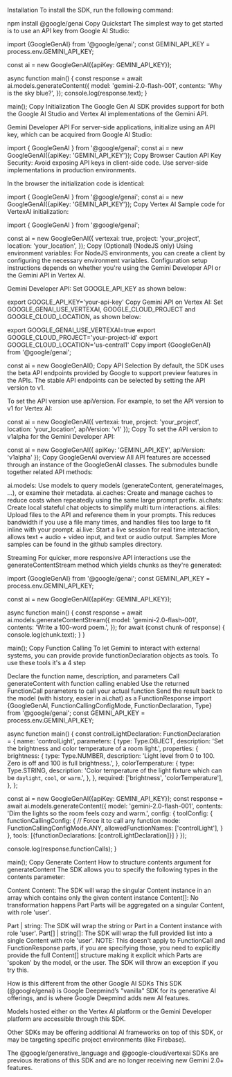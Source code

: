 Installation
To install the SDK, run the following command:

npm install @google/genai
Copy
Quickstart
The simplest way to get started is to use an API key from Google AI Studio:

import {GoogleGenAI} from '@google/genai';
const GEMINI_API_KEY = process.env.GEMINI_API_KEY;

const ai = new GoogleGenAI({apiKey: GEMINI_API_KEY});

async function main() {
  const response = await ai.models.generateContent({
    model: 'gemini-2.0-flash-001',
    contents: 'Why is the sky blue?',
  });
  console.log(response.text);
}

main();
Copy
Initialization
The Google Gen AI SDK provides support for both the Google AI Studio and Vertex AI implementations of the Gemini API.

Gemini Developer API
For server-side applications, initialize using an API key, which can be acquired from Google AI Studio:

import { GoogleGenAI } from '@google/genai';
const ai = new GoogleGenAI({apiKey: 'GEMINI_API_KEY'});
Copy
Browser
Caution
API Key Security: Avoid exposing API keys in client-side code. Use server-side implementations in production environments.

In the browser the initialization code is identical:

import { GoogleGenAI } from '@google/genai';
const ai = new GoogleGenAI({apiKey: 'GEMINI_API_KEY'});
Copy
Vertex AI
Sample code for VertexAI initialization:

import { GoogleGenAI } from '@google/genai';

const ai = new GoogleGenAI({
    vertexai: true,
    project: 'your_project',
    location: 'your_location',
});
Copy
(Optional) (NodeJS only) Using environment variables:
For NodeJS environments, you can create a client by configuring the necessary environment variables. Configuration setup instructions depends on whether you're using the Gemini Developer API or the Gemini API in Vertex AI.

Gemini Developer API: Set GOOGLE_API_KEY as shown below:

export GOOGLE_API_KEY='your-api-key'
Copy
Gemini API on Vertex AI: Set GOOGLE_GENAI_USE_VERTEXAI, GOOGLE_CLOUD_PROJECT and GOOGLE_CLOUD_LOCATION, as shown below:

export GOOGLE_GENAI_USE_VERTEXAI=true
export GOOGLE_CLOUD_PROJECT='your-project-id'
export GOOGLE_CLOUD_LOCATION='us-central1'
Copy
import {GoogleGenAI} from '@google/genai';

const ai = new GoogleGenAI();
Copy
API Selection
By default, the SDK uses the beta API endpoints provided by Google to support preview features in the APIs. The stable API endpoints can be selected by setting the API version to v1.

To set the API version use apiVersion. For example, to set the API version to v1 for Vertex AI:

const ai = new GoogleGenAI({
    vertexai: true,
    project: 'your_project',
    location: 'your_location',
    apiVersion: 'v1'
});
Copy
To set the API version to v1alpha for the Gemini Developer API:

const ai = new GoogleGenAI({
    apiKey: 'GEMINI_API_KEY',
    apiVersion: 'v1alpha'
});
Copy
GoogleGenAI overview
All API features are accessed through an instance of the GoogleGenAI classes. The submodules bundle together related API methods:

ai.models: Use models to query models (generateContent, generateImages, ...), or examine their metadata.
ai.caches: Create and manage caches to reduce costs when repeatedly using the same large prompt prefix.
ai.chats: Create local stateful chat objects to simplify multi turn interactions.
ai.files: Upload files to the API and reference them in your prompts. This reduces bandwidth if you use a file many times, and handles files too large to fit inline with your prompt.
ai.live: Start a live session for real time interaction, allows text + audio + video input, and text or audio output.
Samples
More samples can be found in the github samples directory.

Streaming
For quicker, more responsive API interactions use the generateContentStream method which yields chunks as they're generated:

import {GoogleGenAI} from '@google/genai';
const GEMINI_API_KEY = process.env.GEMINI_API_KEY;

const ai = new GoogleGenAI({apiKey: GEMINI_API_KEY});

async function main() {
  const response = await ai.models.generateContentStream({
    model: 'gemini-2.0-flash-001',
    contents: 'Write a 100-word poem.',
  });
  for await (const chunk of response) {
    console.log(chunk.text);
  }
}

main();
Copy
Function Calling
To let Gemini to interact with external systems, you can provide provide functionDeclaration objects as tools. To use these tools it's a 4 step

Declare the function name, description, and parameters
Call generateContent with function calling enabled
Use the returned FunctionCall parameters to call your actual function
Send the result back to the model (with history, easier in ai.chat) as a FunctionResponse
import {GoogleGenAI, FunctionCallingConfigMode, FunctionDeclaration, Type} from '@google/genai';
const GEMINI_API_KEY = process.env.GEMINI_API_KEY;

async function main() {
  const controlLightDeclaration: FunctionDeclaration = {
    name: 'controlLight',
    parameters: {
      type: Type.OBJECT,
      description: 'Set the brightness and color temperature of a room light.',
      properties: {
        brightness: {
          type: Type.NUMBER,
          description:
              'Light level from 0 to 100. Zero is off and 100 is full brightness.',
        },
        colorTemperature: {
          type: Type.STRING,
          description:
              'Color temperature of the light fixture which can be `daylight`, `cool`, or `warm`.',
        },
      },
      required: ['brightness', 'colorTemperature'],
    },
  };

  const ai = new GoogleGenAI({apiKey: GEMINI_API_KEY});
  const response = await ai.models.generateContent({
    model: 'gemini-2.0-flash-001',
    contents: 'Dim the lights so the room feels cozy and warm.',
    config: {
      toolConfig: {
        functionCallingConfig: {
          // Force it to call any function
          mode: FunctionCallingConfigMode.ANY,
          allowedFunctionNames: ['controlLight'],
        }
      },
      tools: [{functionDeclarations: [controlLightDeclaration]}]
    }
  });

  console.log(response.functionCalls);
}

main();
Copy
Generate Content
How to structure contents argument for generateContent
The SDK allows you to specify the following types in the contents parameter:

Content
Content: The SDK will wrap the singular Content instance in an array which contains only the given content instance
Content[]: No transformation happens
Part
Parts will be aggregated on a singular Content, with role 'user'.

Part | string: The SDK will wrap the string or Part in a Content instance with role 'user'.
Part[] | string[]: The SDK will wrap the full provided list into a single Content with role 'user'.
NOTE: This doesn't apply to FunctionCall and FunctionResponse parts, if you are specifying those, you need to explicitly provide the full Content[] structure making it explicit which Parts are 'spoken' by the model, or the user. The SDK will throw an exception if you try this.

How is this different from the other Google AI SDKs
This SDK (@google/genai) is Google Deepmind’s "vanilla" SDK for its generative AI offerings, and is where Google Deepmind adds new AI features.

Models hosted either on the Vertex AI platform or the Gemini Developer platform are accessible through this SDK.

Other SDKs may be offering additional AI frameworks on top of this SDK, or may be targeting specific project environments (like Firebase).

The @google/generative_language and @google-cloud/vertexai SDKs are previous iterations of this SDK and are no longer receiving new Gemini 2.0+ features.